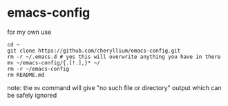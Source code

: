 # emacs-config
for my own use

```
cd ~
git clone https://github.com/cheryllium/emacs-config.git
rm -r ~/.emacs.d # yes this will overwrite anything you have in there
mv ~/emacs-config/{.[!.],}* ~/
rm -r ~/emacs-config
rm README.md
```

note: the `mv` command will give "no such file or directory" output which can be safely ignored
